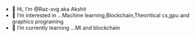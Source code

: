 - 👋 Hi, I’m @Raz-svg aka Akshit
- 👀 I’m interested in ...Machine learning,Blockchain,Theoritical cs,gpu and graphics programing
- 🌱 I’m currently learning ...Ml and blockchain





<!---
Raz-svg/Raz-svg is a ✨ special ✨ repository because its `README.md` (this file) appears on your GitHub profile.
You can click the Preview link to take a look at your changes.
--->
